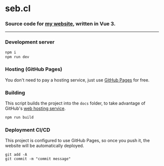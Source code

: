 # seb.cl

### Source code for [my website](https://seb.cl), written in Vue 3. 
---
### Development server

```sh
npm i
npm run dev
```

### Hosting (GitHub Pages)
You don't need to pay a hosting service, just use [GitHub Pages](https://docs.github.com/en/pages/configuring-a-custom-domain-for-your-github-pages-site/managing-a-custom-domain-for-your-github-pages-site) for free.


### Building
This script builds the project into the `docs` folder, to take advantage of GitHub's [web hosting service](https://pages.github.com).
```sh
npm run build
```

### Deployment CI/CD
This project is configured to use GitHub Pages, so once you push it, the website will be automatically deployed.
```
git add -A
git commit -m "commit message"
```